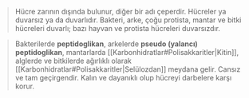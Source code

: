 >Hücre zarının dışında bulunur, diğer bir adı çeperdir. Hücreler ya duvarsız ya da duvarlıdır. Bakteri, arke, çoğu protista, mantar ve bitki hücreleri duvarlı; bazı hayvan ve protista hücreleri duvarsızdır.

>Bakterilerde **peptidoglikan**, arkelerde **pseudo (yalancı) peptidoglikan**, mantarlarda [[Karbonhidratlar#Polisakkaritler|Kitin]], alglerde ve bitkilerde ağırlıklı olarak [[Karbonhidratlar#Polisakkaritler|Selülozdan]] meydana gelir. Cansız ve tam geçirgendir. Kalın ve dayanıklı olup hücreyi darbelere karşı korur.